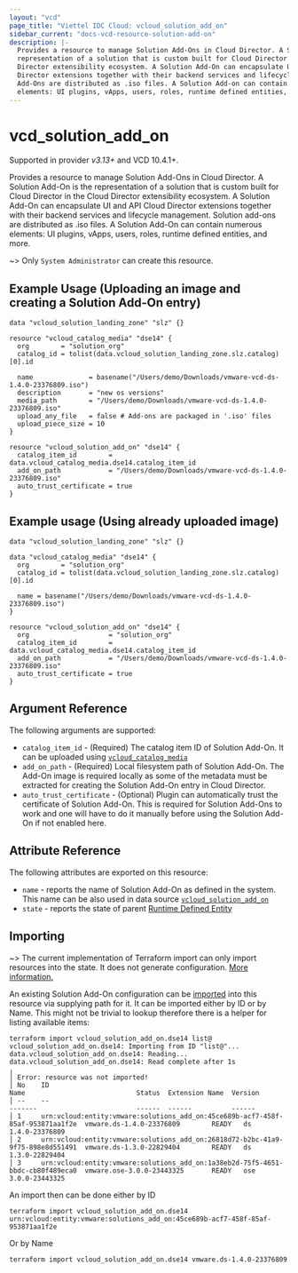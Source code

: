 ```yaml
---
layout: "vcd"
page_title: "Viettel IDC Cloud: vcloud_solution_add_on"
sidebar_current: "docs-vcd-resource-solution-add-on"
description: |-
  Provides a resource to manage Solution Add-Ons in Cloud Director. A Solution Add-On is the
  representation of a solution that is custom built for Cloud Director in the Cloud
  Director extensibility ecosystem. A Solution Add-On can encapsulate UI and API Cloud
  Director extensions together with their backend services and lifecycle management. Solution
  Add-Ons are distributed as .iso files. A Solution Add-on can contain numerous
  elements: UI plugins, vApps, users, roles, runtime defined entities, and more.
---
```


# vcd\_solution\_add\_on

Supported in provider *v3.13+* and VCD 10.4.1+.

Provides a resource to manage Solution Add-Ons in Cloud Director. A Solution Add-On is the
representation of a solution that is custom built for Cloud Director in the Cloud
Director extensibility ecosystem. A Solution Add-On can encapsulate UI and API Cloud Director
extensions together with their backend services and lifecycle management. Solution аdd-оns are
distributed as .iso files. A Solution Add-On can contain numerous elements: UI plugins, vApps,
users, roles, runtime defined entities, and more.

~> Only `System Administrator` can create this resource.

## Example Usage (Uploading an image and creating a Solution Add-On entry)

```hcl
data "vcloud_solution_landing_zone" "slz" {}

resource "vcloud_catalog_media" "dse14" {
  org        = "solution_org"
  catalog_id = tolist(data.vcloud_solution_landing_zone.slz.catalog)[0].id

  name              = basename("/Users/demo/Downloads/vmware-vcd-ds-1.4.0-23376809.iso")
  description       = "new os versions"
  media_path        = "/Users/demo/Downloads/vmware-vcd-ds-1.4.0-23376809.iso"
  upload_any_file   = false # Add-ons are packaged in '.iso' files
  upload_piece_size = 10
}

resource "vcloud_solution_add_on" "dse14" {
  catalog_item_id        = data.vcloud_catalog_media.dse14.catalog_item_id
  add_on_path            = "/Users/demo/Downloads/vmware-vcd-ds-1.4.0-23376809.iso"
  auto_trust_certificate = true
}

```

## Example usage (Using already uploaded image)
```hcl
data "vcloud_solution_landing_zone" "slz" {}

data "vcloud_catalog_media" "dse14" {
  org        = "solution_org"
  catalog_id = tolist(data.vcloud_solution_landing_zone.slz.catalog)[0].id

  name = basename("/Users/demo/Downloads/vmware-vcd-ds-1.4.0-23376809.iso")
}

resource "vcloud_solution_add_on" "dse14" {
  org                    = "solution_org"
  catalog_item_id        = data.vcloud_catalog_media.dse14.catalog_item_id
  add_on_path            = "/Users/demo/Downloads/vmware-vcd-ds-1.4.0-23376809.iso"
  auto_trust_certificate = true
}
```

## Argument Reference

The following arguments are supported:

* `catalog_item_id` - (Required) The catalog item ID of Solution Add-On. It can be uploaded using
  [`vcloud_catalog_media`](/providers/terraform-viettelidc/vcloud/latest/docs/resources/catalog_media)
* `add_on_path` - (Required) Local filesystem path of Solution Add-On. The Add-On image is required
locally as some of the metadata must be extracted for creating the Solution Add-On entry in Cloud
Director.
* `auto_trust_certificate` - (Optional) Plugin can automatically trust the certificate of Solution
  Add-On. This is required for Solution Add-Ons to work and one will have to do it manually before
  using the Solution Add-On if not enabled here.


## Attribute Reference

The following attributes are exported on this resource:

* `name` - reports the name of Solution Add-On as defined in the system. This name can be also used
  in data source
  [`vcloud_solution_add_on`](/providers/terraform-viettelidc/vcloud/latest/docs/data-sources/solution_add_on)
* `state` - reports the state of parent [Runtime Defined
  Entity](/providers/terraform-viettelidc/vcloud/latest/docs/resources/rde)

## Importing

~> The current implementation of Terraform import can only import resources into the state.
It does not generate configuration. [More information.](https://www.terraform.io/docs/import/)

An existing Solution Add-On configuration can be [imported][docs-import] into this resource via
supplying path for it. It can be imported either by ID or by Name. This might not be trivial to
lookup therefore there is a helper for listing available items:

```
terraform import vcloud_solution_add_on.dse14 list@
vcloud_solution_add_on.dse14: Importing from ID "list@"...
data.vcloud_solution_add_on.dse14: Reading...
data.vcloud_solution_add_on.dse14: Read complete after 1s
╷
│ Error: resource was not imported! 
│ No    ID                                                                              Name                            Status  Extension Name  Version
│ --    --                                                                              -------                         ------  ------          ------
│ 1     urn:vcloud:entity:vmware:solutions_add_on:45ce689b-acf7-458f-85af-953871aa1f2e  vmware.ds-1.4.0-23376809        READY   ds              1.4.0-23376809
│ 2     urn:vcloud:entity:vmware:solutions_add_on:26818d72-b2bc-41a9-9f75-898e8d551491  vmware.ds-1.3.0-22829404        READY   ds              1.3.0-22829404
│ 3     urn:vcloud:entity:vmware:solutions_add_on:1a38eb2d-75f5-4651-bbdc-cb80f489eca0  vmware.ose-3.0.0-23443325       READY   ose             3.0.0-23443325
```



An import then can be done either by ID

```
terraform import vcloud_solution_add_on.dse14 urn:vcloud:entity:vmware:solutions_add_on:45ce689b-acf7-458f-85af-953871aa1f2e
```

Or by Name

```
terraform import vcloud_solution_add_on.dse14 vmware.ds-1.4.0-23376809
```

[docs-import]: https://www.terraform.io/docs/import/